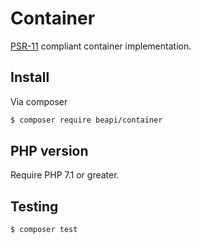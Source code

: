 # Container

[PSR-11](https://www.php-fig.org/psr/psr-11/) compliant container implementation.

## Install
Via composer
```bash
$ composer require beapi/container
```

## PHP version
Require PHP 7.1 or greater.

## Testing
```bash
$ composer test
```
